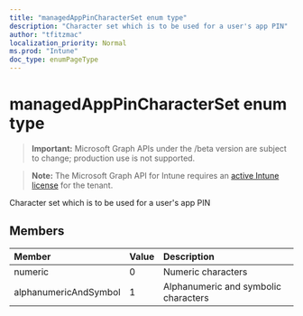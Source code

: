 ```yaml
---
title: "managedAppPinCharacterSet enum type"
description: "Character set which is to be used for a user's app PIN"
author: "tfitzmac"
localization_priority: Normal
ms.prod: "Intune"
doc_type: enumPageType
---
```


# managedAppPinCharacterSet enum type

> **Important:** Microsoft Graph APIs under the /beta version are subject to change; production use is not supported.

> **Note:** The Microsoft Graph API for Intune requires an [active Intune license](https://go.microsoft.com/fwlink/?linkid=839381) for the tenant.

Character set which is to be used for a user's app PIN

## Members
|Member|Value|Description|
|:---|:---|:---|
|numeric|0|Numeric characters|
|alphanumericAndSymbol|1|Alphanumeric and symbolic characters|




